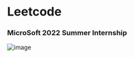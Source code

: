 # Leetcode

### MicroSoft 2022 Summer Internship 
![image](https://user-images.githubusercontent.com/90735006/159152384-60b193fb-718e-43e8-8839-d6cccb88a6bc.png)
